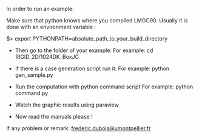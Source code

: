 In order to run an example:

 Make sure that python knows where you compiled LMGC90.
 Usually it is done with an environment variable :

 $> export PYTHONPATH=absolute_path_to_your_build_directory

 
 * Then go to the folder of your example:
   For example: cd RIGID_2D/1024DK_BoxJC

 * If there is a case generation script run it:
   For example: python gen_sample.py

 * Run the computation with python command script
   For example: python command.py

 * Watch the graphic results using paraview

 * Now read the manuals please !


If any problem or remark: frederic.dubois@umontpellier.fr
